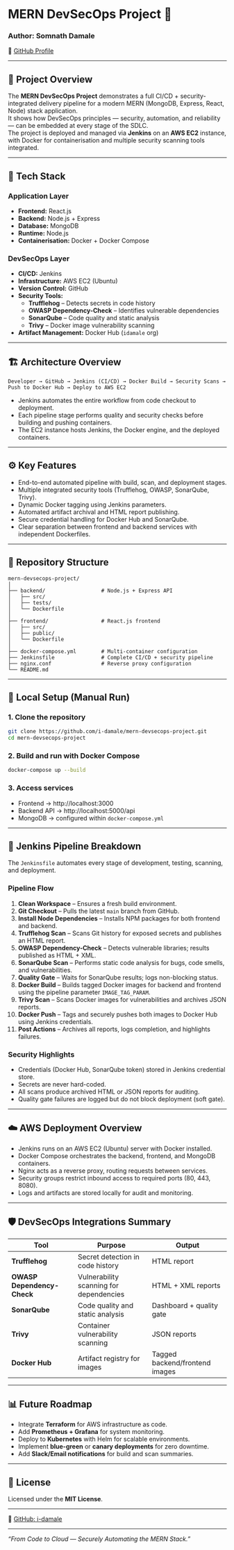 # MERN DevSecOps Project 🚀

### Author: Somnath Damale  
🔗 [GitHub Profile](https://github.com/i-damale)

---

## 🧠 Project Overview
The **MERN DevSecOps Project** demonstrates a full CI/CD + security-integrated delivery pipeline for a modern MERN (MongoDB, Express, React, Node) stack application.  
It shows how DevSecOps principles — security, automation, and reliability — can be embedded at every stage of the SDLC.  
The project is deployed and managed via **Jenkins** on an **AWS EC2** instance, with Docker for containerisation and multiple security scanning tools integrated.

---

## 🧩 Tech Stack

### Application Layer
- **Frontend:** React.js  
- **Backend:** Node.js + Express  
- **Database:** MongoDB  
- **Runtime:** Node.js  
- **Containerisation:** Docker + Docker Compose  

### DevSecOps Layer
- **CI/CD:** Jenkins  
- **Infrastructure:** AWS EC2 (Ubuntu)  
- **Version Control:** GitHub  
- **Security Tools:**  
  - **Trufflehog** – Detects secrets in code history  
  - **OWASP Dependency-Check** – Identifies vulnerable dependencies  
  - **SonarQube** – Code quality and static analysis  
  - **Trivy** – Docker image vulnerability scanning  
- **Artifact Management:** Docker Hub (`idamale` org)  

---

## 🏗️ Architecture Overview
```
Developer → GitHub → Jenkins (CI/CD) → Docker Build → Security Scans → Push to Docker Hub → Deploy to AWS EC2
```

- Jenkins automates the entire workflow from code checkout to deployment.  
- Each pipeline stage performs quality and security checks before building and pushing containers.  
- The EC2 instance hosts Jenkins, the Docker engine, and the deployed containers.  

---

## ⚙️ Key Features
- End-to-end automated pipeline with build, scan, and deployment stages.  
- Multiple integrated security tools (Trufflehog, OWASP, SonarQube, Trivy).  
- Dynamic Docker tagging using Jenkins parameters.  
- Automated artifact archival and HTML report publishing.  
- Secure credential handling for Docker Hub and SonarQube.  
- Clear separation between frontend and backend services with independent Dockerfiles.  

---

## 📁 Repository Structure
```
mern-devsecops-project/
│
├── backend/                  # Node.js + Express API
│   ├── src/
│   ├── tests/
│   └── Dockerfile
│
├── frontend/                 # React.js frontend
│   ├── src/
│   ├── public/
│   └── Dockerfile
│
├── docker-compose.yml        # Multi-container configuration
├── Jenkinsfile               # Complete CI/CD + security pipeline
├── nginx.conf                # Reverse proxy configuration
└── README.md
```

---

## 🚀 Local Setup (Manual Run)

### 1. Clone the repository
```bash
git clone https://github.com/i-damale/mern-devsecops-project.git
cd mern-devsecops-project
```

### 2. Build and run with Docker Compose
```bash
docker-compose up --build
```

### 3. Access services
- Frontend → http://localhost:3000  
- Backend API → http://localhost:5000/api  
- MongoDB → configured within `docker-compose.yml`  

---

## 🧰 Jenkins Pipeline Breakdown

The `Jenkinsfile` automates every stage of development, testing, scanning, and deployment.

### **Pipeline Flow**
1. **Clean Workspace** – Ensures a fresh build environment.  
2. **Git Checkout** – Pulls the latest `main` branch from GitHub.  
3. **Install Node Dependencies** – Installs NPM packages for both frontend and backend.  
4. **Trufflehog Scan** – Scans Git history for exposed secrets and publishes an HTML report.  
5. **OWASP Dependency-Check** – Detects vulnerable libraries; results published as HTML + XML.  
6. **SonarQube Scan** – Performs static code analysis for bugs, code smells, and vulnerabilities.  
7. **Quality Gate** – Waits for SonarQube results; logs non-blocking status.  
8. **Docker Build** – Builds tagged Docker images for backend and frontend using the pipeline parameter `IMAGE_TAG_PARAM`.  
9. **Trivy Scan** – Scans Docker images for vulnerabilities and archives JSON reports.  
10. **Docker Push** – Tags and securely pushes both images to Docker Hub using Jenkins credentials.  
11. **Post Actions** – Archives all reports, logs completion, and highlights failures.

### **Security Highlights**
- Credentials (Docker Hub, SonarQube token) stored in Jenkins credential store.  
- Secrets are never hard-coded.  
- All scans produce archived HTML or JSON reports for auditing.  
- Quality gate failures are logged but do not block deployment (soft gate).

---

## ☁️ AWS Deployment Overview
- Jenkins runs on an AWS EC2 (Ubuntu) server with Docker installed.  
- Docker Compose orchestrates the backend, frontend, and MongoDB containers.  
- Nginx acts as a reverse proxy, routing requests between services.  
- Security groups restrict inbound access to required ports (80, 443, 8080).  
- Logs and artifacts are stored locally for audit and monitoring.

---

## 🛡️ DevSecOps Integrations Summary
| Tool | Purpose | Output |
|------|----------|--------|
| **Trufflehog** | Secret detection in code history | HTML report |
| **OWASP Dependency-Check** | Vulnerability scanning for dependencies | HTML + XML reports |
| **SonarQube** | Code quality and static analysis | Dashboard + quality gate |
| **Trivy** | Container vulnerability scanning | JSON reports |
| **Docker Hub** | Artifact registry for images | Tagged backend/frontend images |

---

## 📊 Future Roadmap
- Integrate **Terraform** for AWS infrastructure as code.  
- Add **Prometheus + Grafana** for system monitoring.  
- Deploy to **Kubernetes** with Helm for scalable environments.  
- Implement **blue-green** or **canary deployments** for zero downtime.  
- Add **Slack/Email notifications** for build and scan summaries.

---

## 📜 License
Licensed under the **MIT License**.

---

🔗 [GitHub: i-damale](https://github.com/i-damale)

---

*“From Code to Cloud — Securely Automating the MERN Stack.”*

